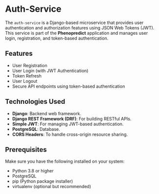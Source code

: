 # Auth-Service

The `auth-service` is a Django-based microservice that provides user authentication and authorization features using JSON Web Tokens (JWT). This service is part of the **Phenopredict** application and manages user login, registration, and token-based authentication.

## Features

- User Registration
- User Login (with JWT Authentication)
- Token Refresh
- User Logout
- Secure API endpoints using token-based authentication

## Technologies Used

- **Django**: Backend web framework.
- **Django REST Framework (DRF)**: For building RESTful APIs.
- **Simple JWT**: For managing JWT-based authentication.
- **PostgreSQL**: Database.
- **CORS Headers**: To handle cross-origin resource sharing.

## Prerequisites

Make sure you have the following installed on your system:

- Python 3.8 or higher
- PostgreSQL
- pip (Python package installer)
- virtualenv (optional but recommended)
